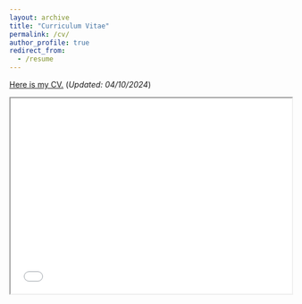 ```yaml
---
layout: archive
title: "Curriculum Vitae"
permalink: /cv/
author_profile: true
redirect_from:
  - /resume
---
```

[Here is my CV.](/files/resume5.pdf)  (*Updated: 04/10/2024*)<br />


<iframe src="/files/resume5.pdf" width="100%" height="350px">
  <p>Sorry, your browser doesn't support embedded PDFs. You can <a href="resume5.pdf">download the PDF file</a> instead.</p>
</iframe>




